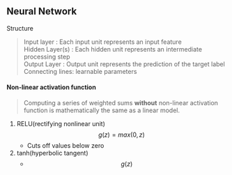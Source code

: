 ## Neural Network

Structure
> Input layer : Each input unit represents an input feature  
> Hidden Layer(s) : Each hidden unit represents an intermediate processing step  
> Output Layer : Output unit represents the prediction of the target label  
> Connecting lines: learnable parameters  

#### Non-linear activation function

> Computing a series of weighted sums **without** non-linear activation function is mathematically the same as a linear model.

1. RELU(rectifying nonlinear unit)
    $$ g(z) = max(0,z) $$
    - Cuts off values below zero
2. tanh(hyperbolic tangent)
    - $$ g(z) $$
